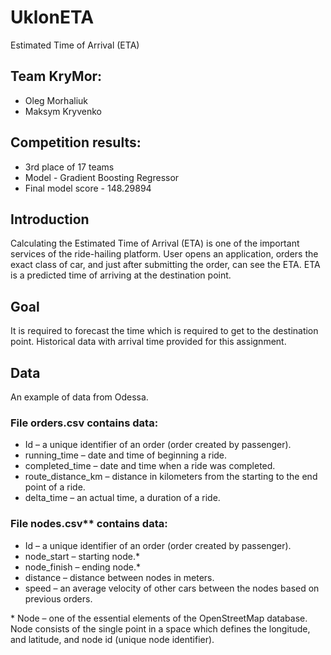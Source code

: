 # UklonETA
Estimated Time of Arrival (ETA)

## Team KryMor:
- Oleg Morhaliuk
- Maksym Kryvenko

## Competition results:
- 3rd place of 17 teams
- Model - Gradient Boosting Regressor
- Final model score - 148.29894

## Introduction
Calculating the Estimated Time of Arrival (ETA) is one of the important services of the ride-hailing platform. User opens an application, orders the exact class of car, and just after submitting the order, can see the ETA. ETA is a predicted time of arriving at the destination point.

## Goal
It is required to forecast the time which is required to get to the destination point. Historical data with arrival time provided for this assignment.

## Data
An example of data from Odessa.
### File orders.csv contains data:
- Id – a unique identifier of an order (order created by passenger).
- running_time – date and time of beginning a ride.
- completed_time – date and time when a ride was completed.
- route_distance_km – distance in kilometers from the starting to the end point of a ride.
- delta_time – an actual time, a duration of a ride.

### File nodes.csv** contains data:
- Id – a unique identifier of an order (order created by passenger).
- node_start – starting node.*
- node_finish – ending node.*
- distance – distance between nodes in meters.
- speed  – an average velocity of other cars between the nodes based on previous orders.

\* Node – one of the essential elements of the OpenStreetMap database. Node consists of the single point in a space which defines the longitude, and latitude, and node id (unique node identifier).
